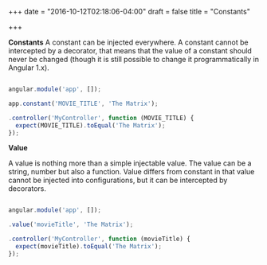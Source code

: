 +++
date = "2016-10-12T02:18:06-04:00"
draft = false
title = "Constants"

+++

<b>Constants</b>
A constant can be injected everywhere. A constant cannot be intercepted by a decorator, that means that the value of a constant should never be changed (though it is still possible to change it programmatically in Angular 1.x).

```javascript

angular.module('app', []);

app.constant('MOVIE_TITLE', 'The Matrix');

.controller('MyController', function (MOVIE_TITLE) {
  expect(MOVIE_TITLE).toEqual('The Matrix');
});


```

<b>Value</b>

A value is nothing more than a simple injectable value. The value can be a string, number but also a function. Value differs from constant in that value cannot be injected into configurations, but it can be intercepted by decorators.

```javascript

angular.module('app', []);

.value('movieTitle', 'The Matrix');

.controller('MyController', function (movieTitle) {
  expect(movieTitle).toEqual('The Matrix');
});

```
